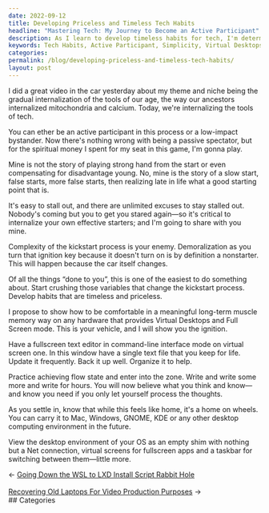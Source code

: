 ```yaml
---
date: 2022-09-12
title: Developing Priceless and Timeless Tech Habits
headline: "Mastering Tech: My Journey to Become an Active Participant"
description: As I learn to develop timeless habits for tech, I'm determined to become an active participant in the process. I'm sharing my own tips on how to get started and emphasizing the importance of simplicity. I'm proposing to show how to become comfortable with any hardware and virtual desktops, and encouraging the practice of entering flow state and writing. Join me on my journey to master tech and become an active participant.
keywords: Tech Habits, Active Participant, Simplicity, Virtual Desktops, Flow State, Writing, Master Tech, Internalizing, Tools, Effective Starters, Hardware, Fullscreen Mode
categories: 
permalink: /blog/developing-priceless-and-timeless-tech-habits/
layout: post
---
```



I did a great video in the car yesterday about my theme and niche being the
gradual internalization of the tools of our age, the way our ancestors
internalized mitochondria and calcium. Today, we're internalizing the tools of
tech.

You can ether be an active participant in this process or a low-impact
bystander. Now there's nothing wrong with being a passive spectator, but for
the spiritual money I spent for my seat in this game, I'm gonna play.

Mine is not the story of playing strong hand from the start or even compensating
for disadvantage young. No, mine is the story of a slow start, false starts,
more false starts, then realizing late in life what a good starting point that
is.

It's easy to stall out, and there are unlimited excuses to stay stalled out.
Nobody's coming but you to get you stared again—so it's critical to internalize
your own effective starters; and I'm going to share with you mine.

Complexity of the kickstart process is your enemy. Demoralization as you turn
that ignition key because it doesn't turn on is by definition a nonstarter.
This will happen because the car itself changes.

Of all the things “done to you”, this is one of the easiest to do something
about. Start crushing those variables that change the kickstart process.
Develop habits that are timeless and priceless.

I propose to show how to be comfortable in a meaningful long-term muscle memory
way on any hardware that provides Virtual Desktops and Full Screen mode. This
is your vehicle, and I will show you the ignition.

Have a fullscreen text editor in command-line interface mode on virtual screen
one. In this window have a single text file that you keep for life. Update it
frequently. Back it up well. Organize it to help.

Practice achieving flow state and enter into the zone. Write and write some
more and write for hours. You will now believe what you think and know—and know
you need if you only let yourself process the thoughts.

As you settle in, know that while this feels like home, it's a home on wheels.
You can carry it to Mac, Windows, GNOME, KDE or any other desktop computing
environment in the future.

View the desktop environment of your OS as an empty shim with nothing but a Net
connection, virtual screens for fullscreen apps and a taskbar for switching
between them—little more.


<div class="post-nav"><div class="post-nav-prev"><span class="arrow">&larr;&nbsp;</span><a href="/blog/going-down-the-wsl-to-lxd-install-script-rabbit-hole">Going Down the WSL to LXD Install Script Rabbit Hole</a></div> &nbsp; <div class="post-nav-next"><a href="/blog/recovering-old-laptops-for-video-production-purposes">Recovering Old Laptops For Video Production Purposes</a><span class="arrow">&nbsp;&rarr;</span></div></div>
## Categories

<ul></ul>